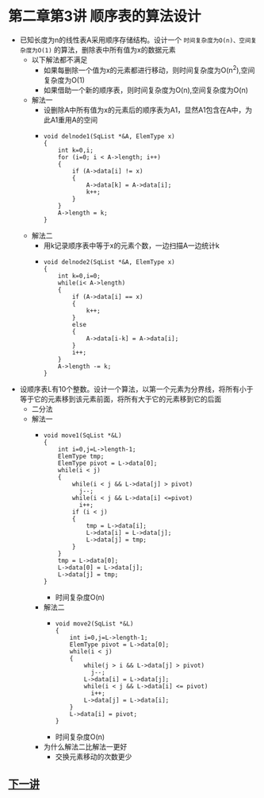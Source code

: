 # 第二章第3讲 顺序表的算法设计
- 已知长度为n的线性表A采用顺序存储结构。设计一个 `时间复杂度为O(n)、空间复杂度为O(1)` 的算法，删除表中所有值为x的数据元素
  - 以下解法都不满足
    - 如果每删除一个值为x的元素都进行移动，则时间复杂度为O(n<sup>2</sup>),空间复杂度为O(1)
    - 如果借助一个新的顺序表，则时间复杂度为O(n),空间复杂度为O(n)
  - 解法一
    - 设删除A中所有值为x的元素后的顺序表为A1，显然A1包含在A中，为此A1重用A的空间
    - ```
      void delnode1(SqList *&A, ElemType x)
      {
          int k=0,i;
          for (i=0; i < A->length; i++)
          {
              if (A->data[i] != x)
              {
                  A->data[k] = A->data[i];
                  k++;
              }
          }
          A->length = k;
      }
      ```
  - 解法二
    - 用k记录顺序表中等于x的元素个数，一边扫描A一边统计k
    - ```
      void delnode2(SqList *&A, ElemType x)
      {
          int k=0,i=0;
          while(i< A->length)
          {
              if (A->data[i] == x)
              {
                  k++;
              }
              else
              {
                  A->data[i-k] = A->data[i];
              }
              i++;
          }
          A->length -= k;
      }
      ```
- 设顺序表L有10个整数。设计一个算法，以第一个元素为分界线，将所有小于等于它的元素移到该元素前面，将所有大于它的元素移到它的后面
  - 二分法
  - 解法一
    - ```
      void move1(SqList *&L)
      {
          int i=0,j=L->length-1;
          ElemType tmp;
          ElemType pivot = L->data[0];
          while(i < j)
          {
              while(i < j && L->data[j] > pivot)
                j--;
              while(i < j && L->data[i] <=pivot)
                i++;
              if (i < j)
              {
                  tmp = L->data[i];
                  L->data[i] = L->data[j];
                  L->data[j] = tmp;
              }
          }
          tmp = L->data[0];
          L->data[0] = L->data[j];
          L->data[j] = tmp;
      }
      ```
      - 时间复杂度O(n)
    - 解法二
      - ```
        void move2(SqList *&L)
        {
            int i=0,j=L->length-1;
            ElemType pivot = L->data[0];
            while(i < j)
            {
                while(j > i && L->data[j] > pivot)
                  j--;
                L->data[i] = L->data[j];
                while(i < j && L->data[i] <= pivot)
                  i++;
                L->data[j] = L->data[i];
            }
            L->data[i] = pivot;
        }
        ```
      - 时间复杂度O(n)
    - 为什么解法二比解法一更好
      - 交换元素移动的次数更少

## [下一讲](section4.md)